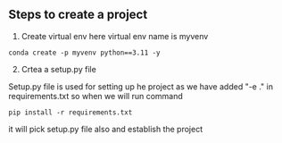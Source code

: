 ## Steps to create a project

1. Create virtual env here virtual env name is myvenv

```
conda create -p myvenv python==3.11 -y

```

2. Crtea a setup.py file

Setup.py file is used for setting up he project as we have added "-e ." in requirements.txt so when we will run command
```
pip install -r requirements.txt
```
it will pick setup.py file also and establish the project